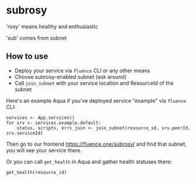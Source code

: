 # subrosy
'rosy' means healthy and enthusiastic

'sub' comes from subnet

## How to use
- Deploy your service via `fluence` CLI or any other means
- Choose subrosy-enabled subnet (ask around)
- Call `join_subnet` with your service location and ResourceId of the subnet

Here's an example Aqua if you've deployed service "example" via `fluence` CLI:
```
services <- App.services()
for srv <- services.example.default:
    status, scripts, errs_join <- join_subnet(resource_id, srv.peerId, srv.serviceId)
```

Then go to our frontend https://fluence.one/subrosy/ and find that subnet, you will see your service there.

Or you can call `get_health` in Aqua and gather health statuses there:
```
get_health(resource_id)
```
